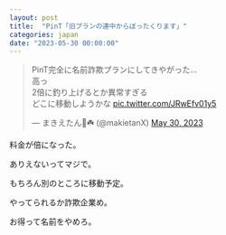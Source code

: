 ```yaml
---
layout: post
title:  "PinT「旧プランの連中からぼったくります」"
categories: japan
date: "2023-05-30 00:00:00"
---
```


<blockquote class="twitter-tweet tw-align-center"><p lang="ja" dir="ltr">PinT完全に名前詐欺プランにしてきやがった...<br>高っ<br>2倍に釣り上げるとか異常すぎる<br>どこに移動しようかな <a href="https://t.co/JRwEfv01y5">pic.twitter.com/JRwEfv01y5</a></p>&mdash; まきえたん🥦☘️ (@makietanX) <a href="https://twitter.com/makietanX/status/1663420666136391681?ref_src=twsrc%5Etfw">May 30, 2023</a></blockquote> <script async src="https://platform.twitter.com/widgets.js" charset="utf-8"></script>

料金が倍になった。

ありえないってマジで。

もちろん別のところに移動予定。

やってられるか詐欺企業め。

お得って名前をやめろ。

